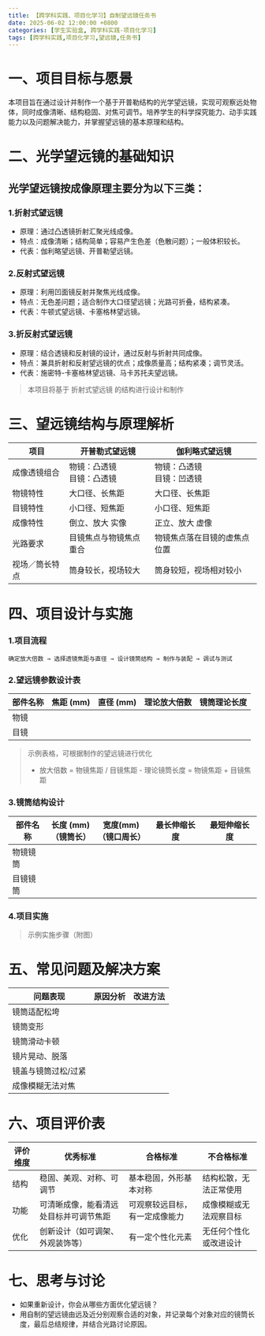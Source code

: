 ```yaml
---
title: 【跨学科实践、项目化学习】自制望远镜任务书
date: 2025-06-02 12:00:00 +0800
categories: [学生实验盒, 跨学科实践-项目化学习]
tags: [跨学科实践,项目化学习,望远镜,任务书]
---
```


# 一、项目目标与愿景

本项目旨在通过设计并制作一个基于开普勒结构的光学望远镜，实现可观察远处物体，同时成像清晰、结构稳固、对焦可调节。培养学生的科学探究能力、动手实践能力以及问题解决能力，并掌握望远镜的基本原理和结构。

# 二、光学望远镜的基础知识

## 光学望远镜按成像原理主要分为以下三类：

### 1.折射式望远镜
- 原理：通过凸透镜折射汇聚光线成像。
- 特点：成像清晰；结构简单；容易产生色差（色散问题）；一般体积较长。
- 代表：伽利略望远镜、开普勒望远镜。

### 2.反射式望远镜
- 原理：利用凹面镜反射并聚焦光线成像。
- 特点：无色差问题；适合制作大口径望远镜；光路可折叠，结构紧凑。
- 代表：牛顿式望远镜、卡塞格林望远镜。

### 3.折反射式望远镜
- 原理：结合透镜和反射镜的设计，通过反射与折射共同成像。
- 特点：兼具折射和反射望远镜的优点；成像质量高；结构紧凑；调节灵活。
- 代表：施密特-卡塞格林望远镜、马卡苏托夫望远镜。

> 本项目将基于 折射式望远镜 的结构进行设计和制作

# 三、望远镜结构与原理解析

|项目|开普勒式望远镜|伽利略式望远镜|
|---|---|---|
|成像透镜组合|物镜：凸透镜<br>目镜：凸透镜|物镜：凸透镜<br>目镜：凹透镜|
|物镜特性|大口径、长焦距|大口径、长焦距|
|目镜特性|小口径、短焦距|小口径、短焦距|
|成像特性|倒立、放大 实像|正立、放大 虚像|
|光路要求|目镜焦点与物镜焦点重合|物镜焦点落在目镜的虚焦点位置|
|视场／筒长特点|筒身较长，视场较大|筒身较短，视场相对较小|

# 四、项目设计与实施


### 1.项目流程

```
确定放大倍数 → 选择透镜焦距与直径 → 设计镜筒结构 → 制作与装配 → 调试与测试
```

### 2.望远镜参数设计表

| 部件名称 | 焦距 (mm) | 直径 (mm) | 理论放大倍数 | 镜筒理论长度 |
| ------- | ------- | ------- | ------ | ------ |
| 物镜   |         |         |        |        |
| 目镜   |         |         |        |        |

> 示例表格，可根据制作的望远镜进行优化
> - 放大倍数 = 物镜焦距 / 目镜焦距         - 理论镜筒长度 = 物镜焦距 + 目镜焦距

### 3.镜筒结构设计

| 部件名称 | 长度 (mm)</br>（镜筒长） | 宽度(mm)</br>（镜口周长） | 最长伸缩长度 | 最短伸缩长度 |
| ---- | ---- | ---- | ---- | ---- |
| 物镜镜筒 |                   |                   |        |        |
| 目镜镜筒 |                   |                   |        |        |

### 4.项目实施
>示例实施步骤（附图）
   
# 五、常见问题及解决方案

|问题表现|原因分析|改进方法|
|---|---|---|
|镜筒适配松垮|||
|镜筒变形|||
|镜筒滑动卡顿|||
|镜片晃动、脱落|||
|镜盖与镜筒过松/过紧|||
|成像模糊无法对焦|||

# 六、项目评价表

|评价维度|优秀标准|合格标准|不合格标准|
|-------|-------|-------|-------|
|结构|稳固、美观、对称、可调节|基本稳固，外形基本对称|结构松散，无法正常使用|
|功能|可清晰成像，能看清远处目标并可调节焦距|可观察较远目标，有一定成像能力|成像模糊或无法观察目标|
|优化|创新设计（如可调架、外观装饰等）|有一定个性化元素|无任何个性化或改进设计|

# 七、思考与讨论

- 如果重新设计，你会从哪些方面优化望远镜？
- 用自制的望远镜由远及近分别观察合适的对象，并记录每个对象对应的镜筒长度，最后总结规律，并结合光路讨论原因。

